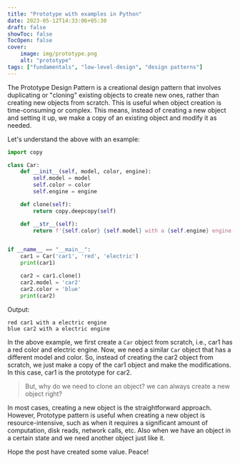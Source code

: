 ```yaml
---
title: "Prototype with examples in Python"
date: 2023-05-12T14:33:06+05:30
draft: false
showToc: false
TocOpen: false
cover:
    image: img/prototype.png
    alt: "prototype"
tags: ["fundamentals", "low-level-design", "design patterns"]
---
```


The Prototype Design Pattern is a creational design pattern that involves duplicating or "cloning" existing objects to create new ones, rather than creating new objects from scratch. This is useful when object creation is time-consuming or complex. This means, instead of creating a new object and setting it up, we make a copy of an existing object and modify it as needed.

Let's understand the above with an example:
```python
import copy

class Car:
    def __init__(self, model, color, engine):
        self.model = model
        self.color = color
        self.engine = engine

    def clone(self):
        return copy.deepcopy(self)

    def __str__(self):
        return f'{self.color} {self.model} with a {self.engine} engine'


if __name__ == "__main__":
    car1 = Car('car1', 'red', 'electric')
    print(car1)

    car2 = car1.clone()
    car2.model = 'car2'
    car2.color = 'blue'
    print(car2)
```

Output:
```text
red car1 with a electric engine
blue car2 with a electric engine
```

In the above example, we first create a `Car` object from scratch, i.e., car1 has a red color and electric engine. Now, we need a similar `Car` object that has a different model and color. So, instead of creating the car2 object from scratch, we just make a copy of the car1 object and make the modifications. In this case, car1 is the prototype for car2.

> But, why do we need to clone an object? we can always create a new object right?

In most cases, creating a new object is the straightforward approach. However, Prototype pattern is useful when creating a new object is resource-intensive, such as when it requires a significant amount of computation, disk reads, network calls, etc. Also when we have an object in a certain state and we need another object just like it.

Hope the post have created some value. Peace!